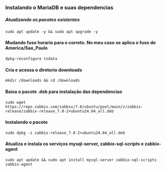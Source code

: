 ### Instalando o MariaDB e suas dependencias 
##### Atualizando os pacotes existentes
```
sudo apt update -y && sudo apt upgrade -y
```
#### Mudando fuso horario para o correto. No meu caso se aplica o fuso de America/Sao_Paulo
```
dpkg-reconfigure tzdata
```
#### Cria e acessa o diretorio downloads
```
mkdir /downloads && cd /downloads
```
#### Baixa o pacote .deb para instalação das dependencias
```
sudo wget https://repo.zabbix.com/zabbix/7.0/ubuntu/pool/main/z/zabbix-release/zabbix-release_7.0-2+ubuntu24.04_all.deb
```
#### Instalando o pacote
```
sudo dpkg -i zabbix-release_7.0-2+ubuntu24.04_all.deb
```
#### Atualiza e instala os serviços mysql-server, zabbix-sql-scripts e zabbix-agent
```
sudo apt update && sudo apt install mysql-server zabbix-sql-scripts zabbix-agent
```
